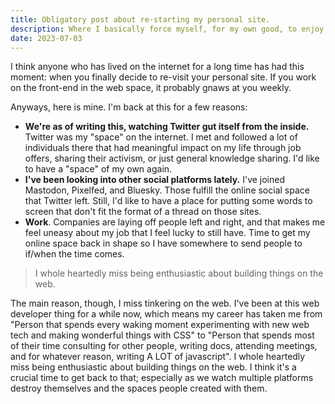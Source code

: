```yaml
---
title: Obligatory post about re-starting my personal site.
description: Where I basically force myself, for my own good, to enjoy building things on the web again.
date: 2023-07-03
---
```


I think anyone who has lived on the internet for a long time has had this moment: when you finally decide to re-visit your personal site. If you work on the front-end in the web space, it probably gnaws at you weekly.

Anyways, here is mine. I'm back at this for a few reasons:
- **We're as of writing this, watching Twitter gut itself from the inside.** Twitter was my "space" on the internet. I met and followed a lot of individuals there that had meaningful impact on my life through job offers, sharing their activism, or just general knowledge sharing. I'd like to have a "space" of my own again.
- **I've been looking into other social platforms lately.** I've joined Mastodon, Pixelfed, and Bluesky. Those fulfill the online social space that Twitter left. Still, I'd like to have a place for putting some words to screen that don't fit the format of a thread on those sites.
- **Work**. Companies are laying off people left and right, and that makes me feel uneasy about my job that I feel lucky to still have. Time to get my online space back in shape so I have somewhere to send people to if/when the time comes.

<blockquote class="bq bq--right">
I whole heartedly miss being enthusiastic about building things on the web.
</blockquote>

The main reason, though, I miss tinkering on the web. I've been at this web developer thing for a while now, which means my career has taken me from "Person that spends every waking moment experimenting with new web tech and making wonderful things with CSS" to "Person that spends most of their time consulting for other people, writing docs, attending meetings, and for whatever reason, writing A LOT of javascript". I whole heartedly miss being enthusiastic about building things on the web. I think it's a crucial time to get back to that; especially as we watch multiple platforms destroy themselves and the spaces people created with them.

